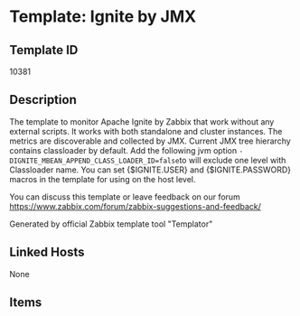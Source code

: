 # Template: Ignite by JMX

## Template ID
10381

## Description
The template to monitor Apache Ignite by Zabbix that work without any external scripts.
  It works with both standalone and cluster instances.
  The metrics are discoverable and collected by JMX.
  Current JMX tree hierarchy contains classloader by default. Add the following jvm option `-DIGNITE_MBEAN_APPEND_CLASS_LOADER_ID=false`to will exclude one level with Classloader name.
  You can set {$IGNITE.USER} and {$IGNITE.PASSWORD} macros in the template for using on the host level.

You can discuss this template or leave feedback on our forum https://www.zabbix.com/forum/zabbix-suggestions-and-feedback/

Generated by official Zabbix template tool "Templator"

## Linked Hosts
None

## Items

